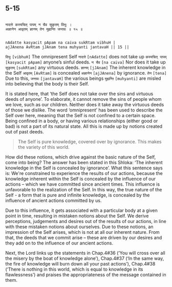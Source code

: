 ## 5-15


```shloka-sa

नादत्ते कस्यचित् पापम् न चैव सुकृतम् विभुः ।
अज्ञानेन आवृतम् ज्ञानम् तेन मुह्यन्ति जन्तवः ॥ १५ ॥

```
```shloka-sa-hk

nAdatte kasyacit pApam na caiva sukRtam vibhuH |
ajJAnena AvRtam jJAnam tena muhyanti jantavaH || 15 ||

```
`विभुः` `[vibhuH]` The omnipresent Self `नादत्ते` `[nAdatte]` does not take up `कस्यचित् पापम्` `[kasyacit pApam]` anyone’s sinful deeds. `न चैव` `[na caiva]` Nor does it take up `सुकृतम्` `[sukRtam]` any virtuous deeds. `ज्ञानम्` `[jJAnam]` The inherent knowledge in the Self `आवृतम्` `[AvRtam]` is concealed `अज्ञानेन` `[ajJAnena]` by ignorance. `तेन` `[tena]` Due to this, `जन्तवः` `[jantavaH]` the various beings `मुह्यन्ति` `[muhyanti]` are misled into believing that the body is their Self.

It is stated here, that ‘the Self does not take over the sins and virtuous deeds of anyone’. To elaborate, it cannot remove the sins of people whom we love, such as our children. Neither does it take away the virtuous deeds of those we dislike. The word ‘omnipresent’ has been used to describe the Self over here, meaning that the Self is not confined to a certain space. Being confined in a body, or having various relationships (either good or bad) is not a part of its natural state. All this is made up by notions created out of past deeds. 



<a name='applnote_99'></a>
> The Self is pure knowledge, covered over by ignorance. This makes the variety of this world.



How did these notions, which drive against the basic nature of the Self, come into being? The answer has been stated in this Shloka: ‘The inherent knowledge in the Self is concealed by ignorance’. What this sentence says is: We're constrained to experience the results of our actions, because the knowledge inherent within the Self is concealed by the influence of our actions – which we have committed since ancient times. This influence is unfavorable to the realization of the Self. In this way, the true nature of the Self - a form that is pure and infinite knowledge, is concealed by the influence of ancient actions committed by us.

Due to this influence, it gets associated with a particular body at a given point in time, resulting in mistaken notions about the Self. We derive perceptions, judgements and desires out of the results of our actions, in line with these mistaken notions about ourselves. Due to these notions, an impression of the Self arises, which is not at all our inherent nature. From that, the deeds that we commit arise – these are driven by our desires and they add on to the influence of our ancient actions.

Next, the Lord links up the statements in Chap.4#36 (‘You will cross over all the misery by the boat of knowledge alone’), Chap.4#37 (‘In the same way, the fire of knowledge will burn down all your past actions’), Chap.4#38 (‘There is nothing in this world, which is equal to knowledge in its flawlessness’) and praises the appropriateness of the message contained in them.


